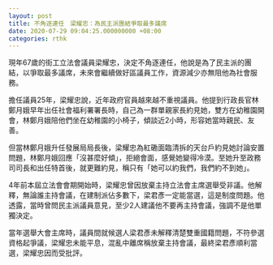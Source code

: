 ```yaml
---
layout: post
title: 不角逐連任　梁耀忠：為民主派團結爭取最多議席
date: 2020-07-29 09:04:25.000000000 +08:00
categories: rthk
---
```


現年67歲的街工立法會議員梁耀忠，決定不角逐連任，他說是為了民主派的團結，以爭取最多議席，未來會繼續做好區議員工作，資源減少亦無阻他為社會服務。

擔任議員25年，梁耀忠說，近年政府官員越來越不重視議員。他提到行政長官林鄭月娥早年出任社會福利署署長時，自己為一群單親家長約見她，雙方在幼稚園開會，林鄭月娥陪他們坐在幼稚園的小椅子，傾談近2小時，形容她當時親民、友善。

但當林鄭月娥升任發展局局長後，梁耀忠為紅磡面臨清拆的天台戶約見她討論安置問題，林鄭月娥回應「沒甚麼好傾」，拒絕會面，感覺她變得冷漠。至她升至政務司司長和出任特首後，就更難約見，稱只有「她可以約我們，我們約不到她」。

4年前本屆立法會會期開始時，梁耀忠曾因放棄主持立法會主席選舉受非議。他解釋，無論誰主持會議，在建制派佔多數下，梁君彥一定能當選，這是制度問題。他透露，當時曾問民主派議員意見，至少2人建議他不要再主持會議，強調不是他單獨決定。

當年選舉大會主席時，議員間就候選人梁君彥未解釋清楚雙重國籍問題，不符參選資格起爭議，梁耀忠未能平息，混亂中離席稱放棄主持會議，最終梁君彥順利當選，梁耀忠因而受批評。
